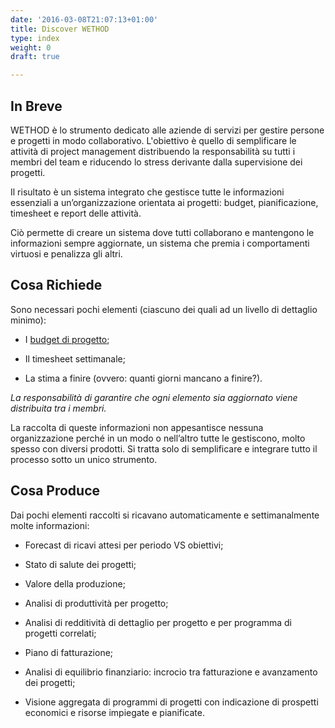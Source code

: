 ```yaml
---
date: '2016-03-08T21:07:13+01:00'
title: Discover WETHOD
type: index
weight: 0
draft: true

---
```

## In Breve

WETHOD è lo strumento dedicato alle aziende di servizi per gestire persone e progetti in modo collaborativo.
L'obiettivo è quello di semplificare le attività di project management distribuendo la responsabilità su tutti i membri del team e riducendo lo stress derivante dalla supervisione dei progetti.

Il risultato è un sistema integrato che gestisce tutte le informazioni essenziali a un’organizzazione orientata ai progetti: budget, pianificazione, timesheet e report delle attività.

Ciò permette di creare un sistema dove tutti collaborano e mantengono le informazioni sempre aggiornate, un sistema che premia i comportamenti virtuosi e penalizza gli altri.

## Cosa Richiede

Sono necessari pochi elementi (ciascuno dei quali ad un livello di dettaglio minimo):

* I [budget di progetto](guide/budget-it);

* Il timesheet settimanale;

* La stima a finire (ovvero: quanti giorni mancano a finire?).

*La responsabilità di garantire che ogni elemento sia aggiornato viene distribuita tra i membri.*

La raccolta di queste informazioni non appesantisce nessuna organizzazione perché in un modo o nell’altro tutte le gestiscono, molto spesso con diversi prodotti. Si tratta solo di semplificare e integrare tutto il processo sotto un unico strumento.

## Cosa Produce

Dai pochi elementi raccolti si ricavano automaticamente e settimanalmente molte informazioni:

* Forecast di ricavi attesi per periodo VS obiettivi;

* Stato di salute dei progetti;

* Valore della produzione;

* Analisi di produttività per progetto;

* Analisi di redditività di dettaglio per progetto e per programma di progetti correlati;

* Piano di fatturazione;

* Analisi di equilibrio finanziario: incrocio tra fatturazione e avanzamento dei progetti;

* Visione aggregata di programmi di progetti con indicazione di prospetti economici e risorse impiegate e pianificate.

